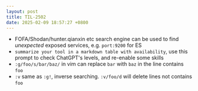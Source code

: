```yaml
---
layout: post
title: TIL-2502
date: 2025-02-09 18:57:27 +0800
---
```


- FOFA/Shodan/hunter.qianxin etc search engine can be used to find _unexpected_ exposed services, e.g. `port:9200` for ES
- `summarize your tool in a markdown table with availability`, use this prompt to check ChatGPT's levels, and re-enable some skills
- `:g/foo/s/bar/baz/` in vim can replace `bar` with `baz` in the line contains `foo`
- `:v` same as `:g!`, inverse searching. `:v/foo/d` will delete lines not contains `foo`
